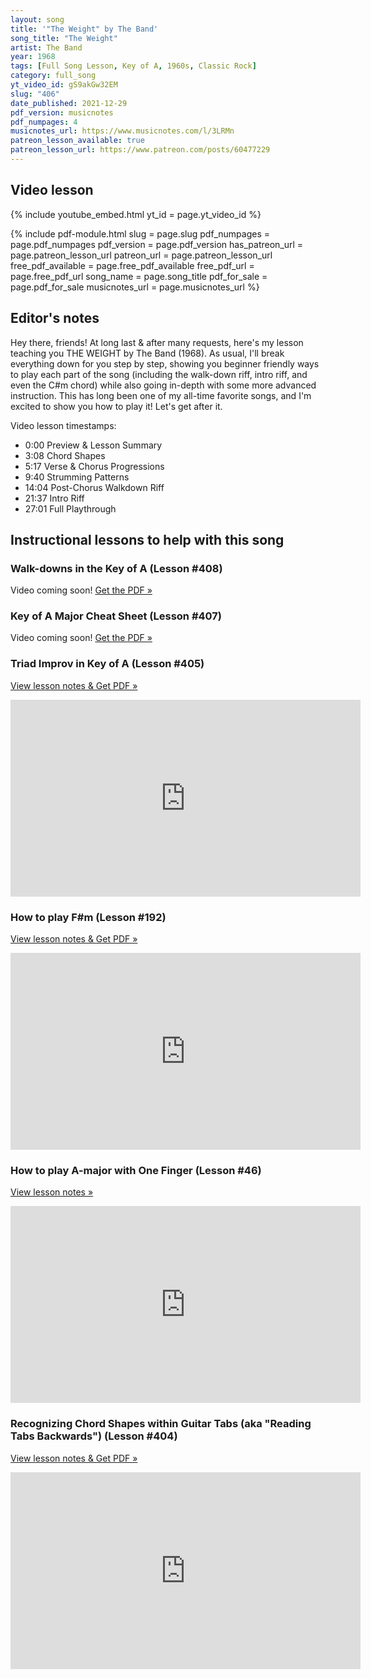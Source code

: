 ```yaml
---
layout: song
title: '"The Weight" by The Band'
song_title: "The Weight"
artist: The Band
year: 1968
tags: [Full Song Lesson, Key of A, 1960s, Classic Rock]
category: full_song
yt_video_id: gS9akGw32EM
slug: "406"
date_published: 2021-12-29
pdf_version: musicnotes
pdf_numpages: 4
musicnotes_url: https://www.musicnotes.com/l/3LRMn
patreon_lesson_available: true
patreon_lesson_url: https://www.patreon.com/posts/60477229
---
```


## Video lesson

{% include youtube_embed.html yt_id = page.yt_video_id %}

{% include pdf-module.html slug = page.slug pdf_numpages = page.pdf_numpages pdf_version = page.pdf_version has_patreon_url = page.patreon_lesson_url patreon_url = page.patreon_lesson_url free_pdf_available = page.free_pdf_available free_pdf_url = page.free_pdf_url song_name = page.song_title pdf_for_sale = page.pdf_for_sale musicnotes_url = page.musicnotes_url %}

## Editor's notes

Hey there, friends! At long last & after many requests, here's my lesson teaching you THE WEIGHT by The Band (1968). As usual, I'll break everything down for you step by step, showing you beginner friendly ways to play each part of the song (including the walk-down riff, intro riff, and even the C#m chord) while also going in-depth with some more advanced instruction. This has long been one of my all-time favorite songs, and I'm excited to show you how to play it! Let's get after it.

Video lesson timestamps:

- 0:00 Preview & Lesson Summary
- 3:08 Chord Shapes
- 5:17 Verse & Chorus Progressions
- 9:40 Strumming Patterns
- 14:04 Post-Chorus Walkdown Riff
- 21:37 Intro Riff
- 27:01 Full Playthrough

## Instructional lessons to help with this song

### Walk-downs in the Key of A (Lesson #408)

Video coming soon! [Get the PDF »](http://playsongnotes.com/lessons/408/)

### Key of A Major Cheat Sheet (Lesson #407)

Video coming soon! [Get the PDF »](http://playsongnotes.com/lessons/407/)

### Triad Improv in Key of A (Lesson #405)

[View lesson notes & Get PDF »](http://playsongnotes.com/lessons/405/)

<iframe width="560" height="315" src="https://www.youtube.com/embed/ZDnrh5PQyOk" frameborder="0" allow="accelerometer; autoplay; encrypted-media; gyroscope; picture-in-picture" allowfullscreen></iframe>

### How to play F#m (Lesson #192)

[View lesson notes & Get PDF »](http://playsongnotes.com/lessons/192/)

<iframe width="560" height="315" src="https://www.youtube.com/embed/_FTY0oPR_KQ" frameborder="0" allow="accelerometer; autoplay; encrypted-media; gyroscope; picture-in-picture" allowfullscreen></iframe>

### How to play A-major with One Finger (Lesson #46)

[View lesson notes »](http://playsongnotes.com/lessons/46/)

<iframe width="560" height="315" src="https://www.youtube.com/embed/wUrKhHAT0Fk" frameborder="0" allow="accelerometer; autoplay; encrypted-media; gyroscope; picture-in-picture" allowfullscreen></iframe>

### Recognizing Chord Shapes within Guitar Tabs (aka "Reading Tabs Backwards") (Lesson #404)

[View lesson notes & Get PDF »](http://playsongnotes.com/lessons/404/)

<iframe width="560" height="315" src="https://www.youtube.com/embed/gJzSsmkAG0M" frameborder="0" allow="accelerometer; autoplay; encrypted-media; gyroscope; picture-in-picture" allowfullscreen></iframe>
